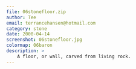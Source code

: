 ```yaml
---
file: 06stonefloor.zip
author: Tee
email: terrancehansen@hotmail.com
category: stone
date: 2000-04-14
screenshot: 06stonefloor.jpg
colormap: 06baron
description: >
    A floor, or wall, carved from living rock.
---
```

